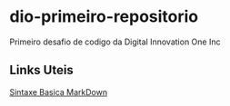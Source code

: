 # dio-primeiro-repositorio
Primeiro desafio de codigo da Digital Innovation One Inc

## Links Uteis
[Sintaxe Basica MarkDown](https://www.markdownguide.org/basic-syntax/)
